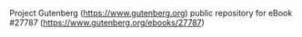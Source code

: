 Project Gutenberg (https://www.gutenberg.org) public repository for eBook #27787 (https://www.gutenberg.org/ebooks/27787)
